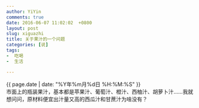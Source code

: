 ```yaml
---
author: YiYin
comments: true
date: 2016-06-07 11:02:02  +0800
layout: post
slug: xiguazhi
title: 关于果汁的一个问题
categories: [说]
tags:
-  吃喝
-  生活

---
```

<div class="saying">
<div class="timestamp">{{ page.date | date: "%Y年%m月%d日 %H:%M:%S" }}</div>
市面上的瓶装果汁，基本都是苹果汁、葡萄汁、橙汁、西柚汁、胡萝卜汁……我就想问问，原材料便宜出汁量又高的西瓜汁和甘蔗汁为啥没有？
</div>
